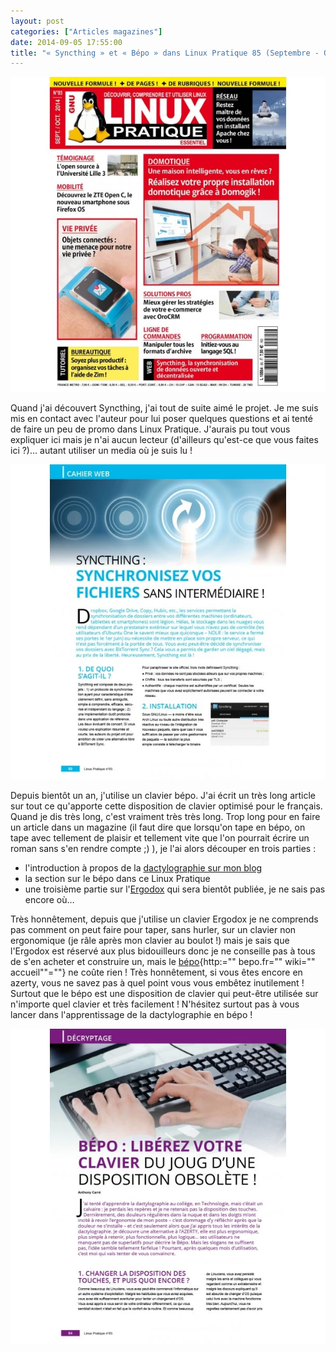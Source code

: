 ```yaml
---
layout: post
categories: ["Articles magazines"]
date: 2014-09-05 17:55:00
title: "« Syncthing » et « Bépo » dans Linux Pratique 85 (Septembre - Octobre 2014)"
---
```


[![couverture](/assets/images/articles/LP85-couv.webp)](http://boutique.ed-diamond.com/linux-pratique/601-linux-pratique-85.html)

Quand j'ai découvert Syncthing, j'ai tout de suite aimé le projet. Je me
suis mis en contact avec l'auteur pour lui poser quelques questions et
ai tenté de faire un peu de promo dans Linux Pratique. J'aurais pu tout
vous expliquer ici mais je n'ai aucun lecteur (d'ailleurs qu'est-ce que
vous faites ici ?)… autant utiliser un media où je suis lu !

![syncthing](/assets/images/articles/LP85-syncthing.webp)

Depuis bientôt un an, j'utilise un clavier bépo. J'ai écrit un très long
article sur tout ce qu'apporte cette disposition de clavier optimisé
pour le français. Quand je dis très long, c'est vraiment très très long.
Trop long pour en faire un article dans un magazine (il faut dire que
lorsqu'on tape en bépo, on tape avec tellement de plaisir et tellement
vite que l'on pourrait écrire un roman sans s'en rendre compte ;) ), je
l'ai alors découper en trois parties :

-   l'introduction à propos de la [dactylographie sur mon blog]()
-   la section sur le bépo dans ce Linux Pratique
-   une troisième partie sur l'[Ergodox](http://ergodox.org/) qui sera bientôt publiée, je ne sais pas encore où…

Très honnêtement, depuis que j'utilise un clavier Ergodox je ne
comprends pas comment on peut faire pour taper, sans hurler, sur un
clavier non ergonomique (je râle après mon clavier au boulot !) mais je
sais que l'Ergodox est réservé aux plus bidouilleurs donc je ne
conseille pas à tous de s'en acheter et construire un, mais le
[bépo](){http:="" bepo.fr="" wiki="" accueil\"\"=""} ne coûte rien !
Très honnêtement, si vous êtes encore en azerty, vous ne savez pas à
quel point vous vous embêtez inutilement ! Surtout que le bépo est une
disposition de clavier qui peut-être utilisée sur n'importe quel clavier
et très facilement ! N'hésitez surtout pas à vous lancer dans
l'apprentissage de la dactylographie en bépo !

![bepo](/assets/images/articles/LP85-bepo.webp)

